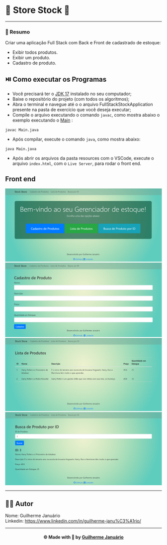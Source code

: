 # :department_store: Store Stock  :department_store:

---

### 🔷 Resumo

<p>Criar uma aplicação Full Stack com Back e Front de cadastrado de estoque:
</p>

- Exibir todos produtos.
- Exibir um produto.
- Cadastro de produto.


## ⏯️ Como executar os Programas

- Você precisará ter o [JDK 17](https://www.oracle.com/java/technologies/downloads/#java17) instalado no seu computador;
- Baixe o repositório do projeto (com todos os algoritmos);
- Abra o terminal e navegue até o o arquivo FullStackStockApplication presente na pasta de exercício que você deseja executar;
- Compile o arquivo executando o comando `javac`, como mostra abaixo o exemplo executando o [Main](https://github.com/guiijanuario/StoreStock) :
```
javac Main.java
```
- Após compilar, execute o comando `java`, como mostra abaixo:
```
java Main.java
```

- Após abrir os arquivos da pasta resources com o VSCode, execute o arquivo `index.html`, com o `Live Server`, para rodar o front end.


## Front end

<img src="./src/main/resources/img/index.png" width="650">
<img src="./src/main/resources/img/cadastro.png" width="650">
<img src="./src/main/resources/img/lista.png" width="650">
<img src="./src/main/resources/img/buscaID.png" width="650">

---

## 👨‍💻 Autor

Nome: Guilherme Januário <br>Linkedin: https://www.linkedin.com/in/guilherme-janu%C3%A1rio/

---

<h4 align=center>©️ Made with 💚 by <a href="https://github.com/guiijanuario">Guilherme Januário</a></h4>
